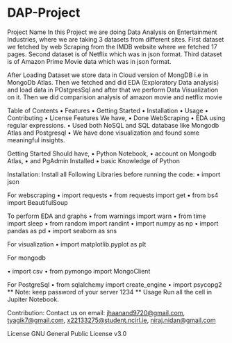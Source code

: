 # DAP-Project
Project Name
In this Project we are doing Data Analysis on Entertainment Industries, where we are taking 3 datasets from different sites. 
First dataset we fetched by web Scraping from the IMDB website where we fetched 17 pages.
Second dataset is of Netflix which was in json format.
Third dataset is of Amazon Prime Movie data which was in json format.

After Loading Dataset we store data in Cloud version of MongDB i.e in MongoDb Atlas.
Then we fetched and did EDA (Exploratory Data analysis) and load data in POstgresSql and after that we perform Data Visualization on it.
Then we did comparision analysis of amazon movie and netflix movie


Table of Contents
•	Features
•	Getting Started
•	Installation
•	Usage
•	Contributing
•	License
Features
We have,
•	Done WebScraping
•	EDA using regular expressions.
•	Used both NoSQL and SQL database like Mongodb Atlas and Postgresql
•	We have done visualization and found some meaningful insights.

Getting Started
Should have,
•	Python Notebook, 
•	account on Mongodb Atlas, 
•	and PgAdmin Installed
•	basic Knowledge of Python

Installation:
Install all Following Libraries before running the code:
•	import json

 For webscraping
•	import requests
•	from requests import get
•	from bs4 import BeautifulSoup

 To perform EDA and graphs
•	from warnings import warn
•	from time import sleep
•	from random import randint
•	import numpy as np
•	import pandas as pd
•	import seaborn as sns

For visualization
•	import matplotlib.pyplot as plt

 For mongodb
        
•	import csv
•	from pymongo import MongoClient

For PostgreSql
•	from sqlalchemy import create_engine
•	import psycopg2
** Note: keep password of your server 1234 **
Usage
Run all the cell in Jupiter Notebook.

Contribution:
Contact us on email: jhaanand9720@gmail.com, tyagik7@gmail.com, x22133275@student.ncirl.ie, niraj.nidan@gmail.com

License
GNU General Public License v3.0


